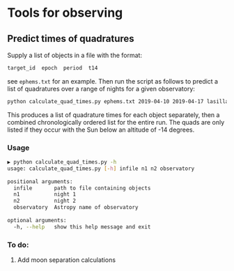 # Tools for observing

## Predict times of quadratures

Supply a list of objects in a file with the format:

```sh
target_id  epoch  period  t14
```

see ```ephems.txt``` for an example. Then run the script as follows
to predict a list of quadratures over a range of nights for a given
observatory:

```sh
python calculate_quad_times.py ephems.txt 2019-04-10 2019-04-17 lasilla
```

This produces a list of quadrature times for each object separately,
then a combined chronologically ordered list for the entire run.
The quads are only listed if they occur with the Sun below an altitude 
of -14 degrees.

### Usage

```sh
▶ python calculate_quad_times.py -h                          
usage: calculate_quad_times.py [-h] infile n1 n2 observatory 
                                                              
positional arguments:                                         
  infile       path to file containing objects                
  n1           night 1                                        
  n2           night 2                                        
  observatory  Astropy name of observatory                    
                                                              
optional arguments:                                           
  -h, --help   show this help message and exit                
```

### To do:

   1. Add moon separation calculations
